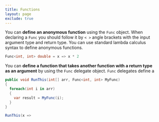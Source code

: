 ```yaml
---
title: Functions
layout: page
exclude: true
---
```


You can **define an anonymous function** using the `Func` object. When declaring a `Func` you should follow it by `< >` angle brackets with the input argument type and return type. You can use standard lambda calculus syntax to define anonymous functions.
```csharp
Func<int, int> double = x => x * 2
```

You can **define a function that takes another function with a return type as an argument** by using the `Func` delegate object. `Func` delegates define a 
```csharp
public void RunThis(int[] arr, Func<int, int> MyFunc)
{
  foreach(int i in arr)
  {
    var result = MyFunc(i);
  }
}

RunThis(x =>
```
<!--stackedit_data:
eyJoaXN0b3J5IjpbLTE1MTgzMDIyMTQsLTE1NzQ0Njg5MzNdfQ
==
-->